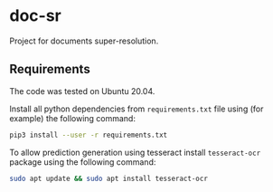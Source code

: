 # doc-sr
Project for documents super-resolution.

## Requirements

The code was tested on Ubuntu 20.04.

Install all python dependencies from `requirements.txt` file using (for 
example) the following command:
```sh
pip3 install --user -r requirements.txt
```


To allow prediction generation using tesseract install `tesseract-ocr` package 
using the following command:
```sh
sudo apt update && sudo apt install tesseract-ocr
```
